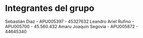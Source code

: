 # Integrantes del grupo
Sebastián Diaz - APU005397 - 45327632
Leandro Ariel Rufino - APU005700 - 45.560.432 
Amaru Joaquin Segovia - APU005872 - 44645340

